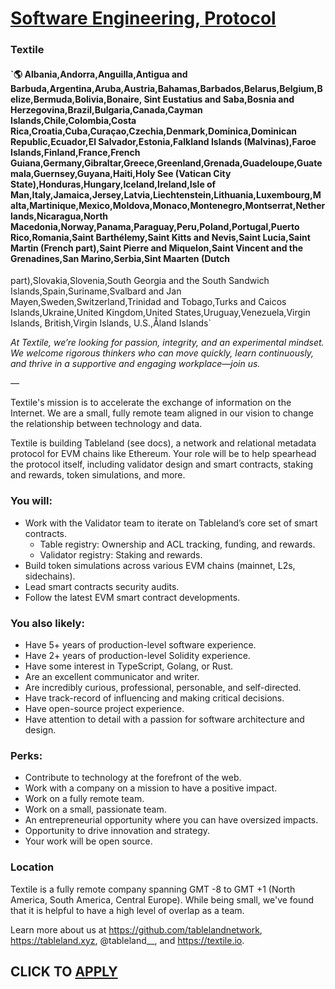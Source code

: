 # [Software Engineering, Protocol](https://www.remotewlb.com/apply/software-engineering-protocol-77814)  
### Textile  
#### `🌎 Albania,Andorra,Anguilla,Antigua and Barbuda,Argentina,Aruba,Austria,Bahamas,Barbados,Belarus,Belgium,Belize,Bermuda,Bolivia,Bonaire, Sint Eustatius and Saba,Bosnia and Herzegovina,Brazil,Bulgaria,Canada,Cayman Islands,Chile,Colombia,Costa Rica,Croatia,Cuba,Curaçao,Czechia,Denmark,Dominica,Dominican Republic,Ecuador,El Salvador,Estonia,Falkland Islands (Malvinas),Faroe Islands,Finland,France,French Guiana,Germany,Gibraltar,Greece,Greenland,Grenada,Guadeloupe,Guatemala,Guernsey,Guyana,Haiti,Holy See (Vatican City State),Honduras,Hungary,Iceland,Ireland,Isle of Man,Italy,Jamaica,Jersey,Latvia,Liechtenstein,Lithuania,Luxembourg,Malta,Martinique,Mexico,Moldova,Monaco,Montenegro,Montserrat,Netherlands,Nicaragua,North Macedonia,Norway,Panama,Paraguay,Peru,Poland,Portugal,Puerto Rico,Romania,Saint Barthélemy,Saint Kitts and Nevis,Saint Lucia,Saint Martin (French part),Saint Pierre and Miquelon,Saint Vincent and the Grenadines,San Marino,Serbia,Sint Maarten (Dutch
part),Slovakia,Slovenia,South Georgia and the South Sandwich Islands,Spain,Suriname,Svalbard and Jan Mayen,Sweden,Switzerland,Trinidad and Tobago,Turks and Caicos Islands,Ukraine,United Kingdom,United States,Uruguay,Venezuela,Virgin Islands, British,Virgin Islands, U.S.,Åland Islands`  

_At Textile, we’re looking for passion, integrity, and an experimental mindset. We welcome rigorous thinkers who can move quickly, learn continuously, and thrive in a supportive and engaging workplace—join us._

 _—_

Textile's mission is to accelerate the exchange of information on the Internet. We are a small, fully remote team aligned in our vision to change the relationship between technology and data.

Textile is building Tableland (see docs), a network and relational metadata protocol for EVM chains like Ethereum. Your role will be to help spearhead the protocol itself, including validator design and smart contracts, staking and rewards, token simulations, and more.

### You will:

  * Work with the Validator team to iterate on Tableland’s core set of smart contracts.
    * Table registry: Ownership and ACL tracking, funding, and rewards.
    * Validator registry: Staking and rewards.
  * Build token simulations across various EVM chains (mainnet, L2s, sidechains).
  * Lead smart contracts security audits.
  * Follow the latest EVM smart contract developments.

### You also likely:

  * Have 5+ years of production-level software experience.
  * Have 2+ years of production-level Solidity experience.
  * Have some interest in TypeScript, Golang, or Rust.
  * Are an excellent communicator and writer.
  * Are incredibly curious, professional, personable, and self-directed.
  * Have track-record of influencing and making critical decisions.
  * Have open-source project experience.
  * Have attention to detail with a passion for software architecture and design.

### Perks:

  * Contribute to technology at the forefront of the web.
  * Work with a company on a mission to have a positive impact.
  * Work on a fully remote team.
  * Work on a small, passionate team.
  * An entrepreneurial opportunity where you can have oversized impacts.
  * Opportunity to drive innovation and strategy.
  * Your work will be open source.

### Location

Textile is a fully remote company spanning GMT -8 to GMT +1 (North America, South America, Central Europe). While being small, we've found that it is helpful to have a high level of overlap as a team.

Learn more about us at https://github.com/tablelandnetwork, https://tableland.xyz, @tableland__, and https://textile.io.

  
## CLICK TO [APPLY](https://www.remotewlb.com/apply/software-engineering-protocol-77814)


